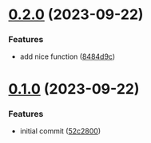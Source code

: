 # [0.2.0](https://github.com/Primdahl26/conventional-commit-test/compare/v0.1.0...v0.2.0) (2023-09-22)


### Features

* add nice function ([8484d9c](https://github.com/Primdahl26/conventional-commit-test/commit/8484d9cc7c9c05a73f2bb197a1b4a85dcf4e4752))



# [0.1.0](https://github.com/Primdahl26/conventional-commit-test/compare/52c2800b4f95bb041c76ac187dfc6c12cf008b86...v0.1.0) (2023-09-22)


### Features

* initial commit ([52c2800](https://github.com/Primdahl26/conventional-commit-test/commit/52c2800b4f95bb041c76ac187dfc6c12cf008b86))



